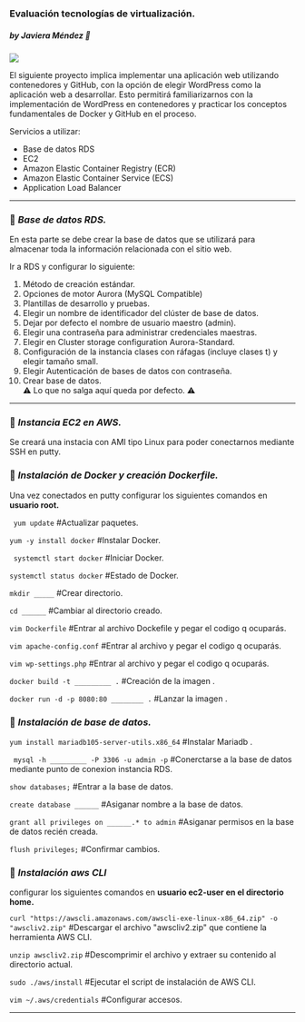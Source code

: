### Evaluación tecnologías de virtualización.
##### by Javiera Méndez :hibiscus:
![](https://www2.udsenterprise.com/media/filer_public_thumbnails/filer_public/ae/9c/ae9c8279-ef28-4eb0-a209-a1c6c10efd49/docker_with_aws_beta.jpg__800x600_q85_subsampling-2.jpg)

El siguiente proyecto implica implementar una aplicación web utilizando contenedores y GitHub, con la opción de elegir WordPress como la aplicación web a desarrollar. 
Esto permitirá familiarizarnos con la implementación de WordPress en contenedores y practicar los conceptos fundamentales de Docker y GitHub en el proceso.

Servicios a utilizar:
- Base de datos RDS
- EC2
- Amazon Elastic Container Registry (ECR)
- Amazon Elastic Container Service (ECS)
- Application Load Balancer

------------

### :pushpin: *Base de datos RDS.*
En esta parte se debe crear la base de datos que se utilizará para almacenar toda la información relacionada con el sitio web.

Ir a RDS y configurar lo siguiente: 
 
1. Método de creación estándar.
2. Opciones de motor Aurora (MySQL Compatible)
3. Plantillas de desarrollo y pruebas.
4. Elegir un nombre de identificador del clúster de base de datos.
5. Dejar por defecto el nombre de usuario maestro (admin).
6. Elegir una contraseña para administrar credenciales maestras.
7. Elegir en Cluster storage configuration Aurora-Standard.
8. Configuración de la instancia clases con ráfagas (incluye clases t) y elegir tamaño small.
7. Elegir Autenticación de bases de datos con contraseña.
8. Crear base de datos.  
:warning: Lo que no salga aquí queda por defecto. :warning:
------------

### :pushpin: *Instancia EC2 en AWS.*

Se creará una instacia con AMI tipo Linux para poder conectarnos mediante SSH en putty.

### :pushpin: *Instalación de Docker y creación Dockerfile.*
Una vez conectados en putty configurar los siguientes comandos en **usuario root.**

` yum update` #Actualizar paquetes.

`yum -y install docker`  #Instalar Docker.

` systemctl start docker`  #Iniciar Docker.

`systemctl status docker`   #Estado de Docker.

` mkdir _____ `    #Crear directorio.

` cd ______ `      #Cambiar al directorio creado.

` vim Dockerfile `    #Entrar al archivo Dockefile y pegar el codigo q ocuparás.

` vim apache-config.conf `    #Entrar al archivo y pegar el codigo q ocuparás.

` vim wp-settings.php `    #Entrar al archivo y pegar el codigo q ocuparás.

` docker build -t _________ . `  #Creación de la imagen .

` docker run -d -p 8080:80 ________ . `  #Lanzar la imagen .

### :pushpin: *Instalación de base de datos.*

` yum install mariadb105-server-utils.x86_64 `  #Instalar Mariadb .

` mysql -h _________ -P 3306 -u admin -p`  #Conerctarse a la base de datos mediante punto de conexion instancia RDS.

`show databases;` #Entrar a la base de datos.

`create database ______` #Asiganar nombre a la base de datos.

`grant all privileges on ______.* to admin` #Asiganar permisos en la base de datos recién creada.

`flush privileges;` #Confirmar cambios.

### :pushpin: *Instalación aws CLI*
configurar los siguientes comandos en **usuario ec2-user en el directorio home.**


`curl "https://awscli.amazonaws.com/awscli-exe-linux-x86_64.zip" -o "awscliv2.zip"` #Descargar el archivo "awscliv2.zip" que contiene la herramienta AWS CLI.

`unzip awscliv2.zip`  #Descomprimir el archivo y extraer su contenido al directorio actual.

`sudo ./aws/install`   #Ejecutar el script de instalación de AWS CLI.

`vim ~/.aws/credentials` #Configurar accesos.

------------











